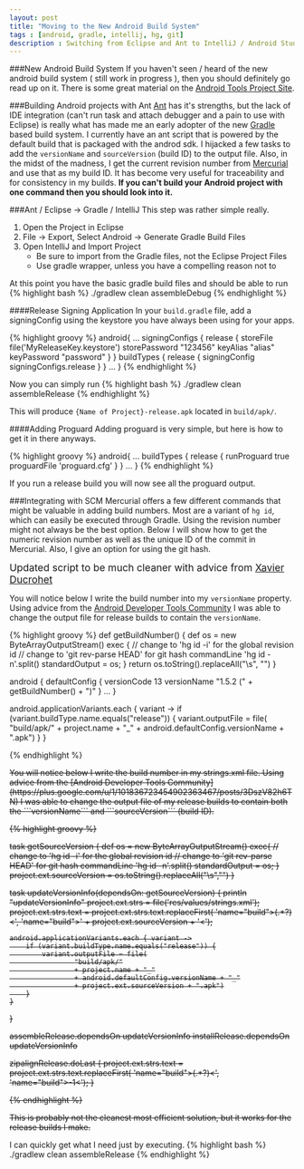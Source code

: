 ```yaml
---
layout: post
title: "Moving to the New Android Build System"
tags : [android, gradle, intellij, hg, git]
description : Switching from Eclipse and Ant to IntelliJ / Android Studio and Gradle
---
```

###New Android Build System
If you haven't seen / heard of the new android build system ( still work in progress ), then you should definitely go read up on it.  There is some great material on the [Android Tools Project Site](http://tools.android.com/tech-docs/new-build-system).

###Building Android projects with Ant
[Ant](http://ant.apache.com) has it's strengths, but the lack of IDE integration (can't run task and attach debugger and a pain to use with Eclipse) is really what has made me an early adopter of the new [Gradle](http://gradle.org) based build system.  I currently have an ant script that is powered by the default build that is packaged with the androd sdk.  I hijacked a few tasks to add the ```versionName``` and ```sourceVersion``` (build ID) to the output file.  Also, in the midst of the madness, I get the current revision number from [Mercurial](http://mercurial.selenic.com/) and use that as my build ID.  It has become very useful for traceability and for consistency in my builds.
**If you can't build your Android project with one command then you should look into it.**

###Ant / Eclipse -> Gradle / IntelliJ
This step was rather simple really.
1.	Open the Project in Eclipse
2.	File -> Export, Select Android -> Generate Gradle Build Files
3.	Open IntelliJ and Import Project
	+	Be sure to import from the Gradle files, not the Eclipse Project Files
	+	Use gradle wrapper, unless you have a compelling reason not to

At this point you have the basic gradle build files and should be able to run
{% highlight bash %}
./gradlew clean assembleDebug
{% endhighlight %}

####Release Signing Application
In your ```build.gradle``` file, add a signingConfig using the keystore you have always been using for your apps.

{% highlight groovy %}
android{
    ...
    signingConfigs {
        release {
            storeFile file('MyReleaseKey.keystore')
            storePassword "123456"
            keyAlias "alias"
            keyPassword "password"
        }
    }
    buildTypes {
        release {
            signingConfig signingConfigs.release
        }
    }
    ...
}
{% endhighlight %}

Now you can simply run
{% highlight bash %}
./gradlew clean assembleRelease
{% endhighlight %}

This will produce ```{Name of Project}-release.apk``` located in ```build/apk/```.

####Adding Proguard
Adding proguard is very simple, but here is how to get it in there anyways.

{% highlight groovy %}
android{
    ...
    buildTypes {
        release {
            runProguard true
            proguardFile 'proguard.cfg'
        }
    }
    ...
}
{% endhighlight %}

If you run a release build you will now see all the proguard output.

###Integrating with SCM
Mercurial offers a few different commands that might be valuable in adding build numbers.  Most are a variant of ```hg id```, which can easily be executed through Gradle.  Using the revision number might not always be the best option.  Below I will show how to get the numeric revision number as well as the unique ID of the commit in Mercurial.  Also, I give an option for using the git hash.

<div class="alert alert-warning" style="font-size:1.25em;font-weight:normal;"><i class="icon-attention"> </i>Updated script to be much cleaner with advice from <a href="http://plus.google.com/u/1/+XavierDucrohet">Xavier Ducrohet</a></div>

You will notice below I write the build number into my ```versionName``` property.  Using advice from the [Android Developer Tools Community](https://plus.google.com/u/1/101836723454902363467/posts/3DszV82h6TN) I was able to change the output file for release builds to contain the ```versionName```.

{% highlight groovy %}
def getBuildNumber() {
	def os = new ByteArrayOutputStream()
	exec {
		// change to 'hg id -i' for the global revision id
		// change to 'git rev-parse HEAD' for git hash
		commandLine 'hg id -n'.split()
		standardOutput = os;
	}
	return os.toString().replaceAll("\\s", "")
}

android {
	defaultConfig {
		versionCode 13
		versionName "1.5.2 (" + getBuildNumber() + ")"
	}
	...
}

android.applicationVariants.each { variant ->
	if (variant.buildType.name.equals("release")) {
		variant.outputFile = file(
			"build/apk/"
			+ project.name + "_"
			+ android.defaultConfig.versionName + ".apk")
	}
}

{% endhighlight %}

<div style="text-decoration:line-through;margin-top:10px;">
You will notice below I write the build number in my strings.xml file.  Using advice from the [Android Developer Tools Community](https://plus.google.com/u/1/101836723454902363467/posts/3DszV82h6TN) I was able to change the output file of my release builds to contain both the ```versionName``` and ```sourceVersion``` (build ID).

{% highlight groovy %}

task getSourceVersion {
	def os = new ByteArrayOutputStream()
	exec{
		// change to 'hg id -i' for the global revision id
		// change to 'git rev-parse HEAD' for git hash
		commandLine 'hg id -n'.split()
		standardOutput = os;
	}
    project.ext.sourceVersion = os.toString().replaceAll("\\s","")
}

task updateVersionInfo(dependsOn: getSourceVersion) {
    println "updateVersionInfo"
    project.ext.strs = file('res/values/strings.xml');
    project.ext.strs.text = project.ext.strs.text.replaceFirst(
            'name="build">(.*?)<', 'name="build">' + project.ext.sourceVersion + '<');

    android.applicationVariants.each { variant ->
        if (variant.buildType.name.equals("release")) {
            variant.outputFile = file(
                    "build/apk/"
                    + project.name + "_"
                    + android.defaultConfig.versionName + "_"
                    + project.ext.sourceVersion + ".apk")
        }
    }
}

assembleRelease.dependsOn updateVersionInfo
installRelease.dependsOn updateVersionInfo

zipalignRelease.doLast {
    project.ext.strs.text = project.ext.strs.text.replaceFirst(
            'name="build">(.*?)<', 'name="build">-1<');
}

{% endhighlight %}



This is probably not the cleanest most efficient solution, but it works for the release builds I make.</div>


I can quickly get what I need just by executing.
{% highlight bash %}
./gradlew clean assembleRelease
{% endhighlight %}
